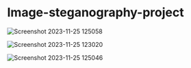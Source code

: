 # Image-steganography-project

![Screenshot 2023-11-25 125058](https://github.com/BATTHINAANU/Image-steganography-project/assets/145092966/4f58d7fc-d874-4e85-9a31-00c13ea52f62)

![Screenshot 2023-11-25 123020](https://github.com/BATTHINAANU/Image-steganography-project/assets/145092966/4d02a533-e7b2-4c0a-ae43-6a15956412da)

![Screenshot 2023-11-25 125046](https://github.com/BATTHINAANU/Image-steganography-project/assets/145092966/e1f6f698-a1cd-41a7-9100-dcb27f50c35f)

